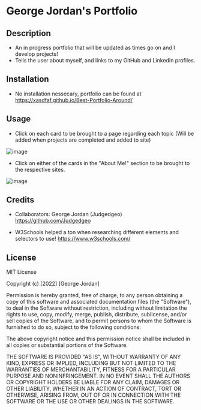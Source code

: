 # George Jordan's Portfolio

## Description

- An in progress portfolio that will be updated as times go on and I develop projects!
- Tells the user about myself, and links to my GitHub and LinkedIn profiles.

## Installation

- No installation nessecary, portfolio can be found at https://xasdfaf.github.io/Best-Portfolio-Around/

## Usage

- Click on each card to be brought to a page regarding each topic (Will be added when projects are completed and added to site)

![image](https://user-images.githubusercontent.com/117489964/207769888-c8be629b-f88f-452b-b59c-87dae76621cc.png)

- Click on either of the cards in the "About Me!" section to be brought to the respective sites.

![image](https://user-images.githubusercontent.com/117489964/207770049-84a4fd27-a2ef-4703-9aa2-a8747b7149d9.png)

## Credits

- Collaborators: George Jordan (Judgedgeo) https://github.com/Judgedgeo

- W3Schools helped a ton when researching different elements and selectors to use! https://www.w3schools.com/

## License

MIT License

Copyright (c) [2022] [George Jordan]

Permission is hereby granted, free of charge, to any person obtaining a copy
of this software and associated documentation files (the "Software"), to deal
in the Software without restriction, including without limitation the rights
to use, copy, modify, merge, publish, distribute, sublicense, and/or sell
copies of the Software, and to permit persons to whom the Software is
furnished to do so, subject to the following conditions:

The above copyright notice and this permission notice shall be included in all
copies or substantial portions of the Software.

THE SOFTWARE IS PROVIDED "AS IS", WITHOUT WARRANTY OF ANY KIND, EXPRESS OR
IMPLIED, INCLUDING BUT NOT LIMITED TO THE WARRANTIES OF MERCHANTABILITY,
FITNESS FOR A PARTICULAR PURPOSE AND NONINFRINGEMENT. IN NO EVENT SHALL THE
AUTHORS OR COPYRIGHT HOLDERS BE LIABLE FOR ANY CLAIM, DAMAGES OR OTHER
LIABILITY, WHETHER IN AN ACTION OF CONTRACT, TORT OR OTHERWISE, ARISING FROM,
OUT OF OR IN CONNECTION WITH THE SOFTWARE OR THE USE OR OTHER DEALINGS IN THE
SOFTWARE.